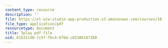 ```yaml
---
content_type: resource
description: ''
file: https://ol-ocw-studio-app-production.s3.amazonaws.com/courses/18-02-multivariable-calculus-fall-2007/61b321d07c5ffbc46f64c653061873b0_YP_B0AapU0c.pdf
file_type: application/pdf
resourcetype: Document
title: 3play pdf file
uid: 61b321d0-7c5f-fbc4-6f64-c653061873b0
---
```

